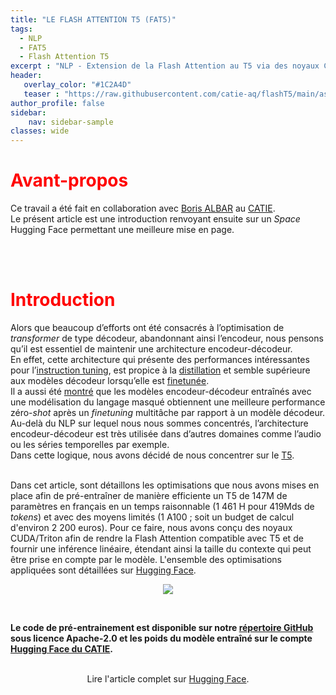 ```yaml
---
title: "LE FLASH ATTENTION T5 (FAT5)"
tags:
  - NLP
  - FAT5
  - Flash Attention T5
excerpt : "NLP - Extension de la Flash Attention au T5 via des noyaux CUDA et Triton"
header:
   overlay_color: "#1C2A4D"
   teaser : "https://raw.githubusercontent.com/catie-aq/flashT5/main/assets/FAT5_dark.gif"
author_profile: false
sidebar:
    nav: sidebar-sample
classes: wide
---
```



# <span style="color: #FF0000"> **Avant-propos** </span>
Ce travail a été fait en collaboration avec [Boris ALBAR](https://b-albar.github.io/portfolio/) au [CATIE](https://www.catie.fr/).  
Le présent article est une introduction renvoyant ensuite sur un *Space* Hugging Face permettant une meilleure mise en page.

<br><br>

# <span style="color: #FF0000"> **Introduction** </span>
Alors que beaucoup d’efforts ont été consacrés à l’optimisation de <i>transformer</i> de type décodeur, abandonnant ainsi l’encodeur, nous pensons qu’il est essentiel de maintenir une architecture encodeur-décodeur.  
En effet, cette architecture qui présente des performances intéressantes pour l’[instruction tuning](http://arxiv.org/abs/2306.04757), est propice à la [distillation](https://arxiv.org/abs/2305.02301) et semble supérieure aux modèles décodeur lorsqu’elle est [finetunée](https://arxiv.org/abs/2402.00841).  
Il a aussi été [montré](https://arxiv.org/abs/2204.05832) que les modèles encodeur-décodeur entraînés avec une modélisation du langage masqué obtiennent une meilleure performance zéro-<i>shot</i> après un <i>finetuning</i> multitâche par rapport à un modèle décodeur.  
Au-delà du NLP sur lequel nous nous sommes concentrés, l’architecture encodeur-décodeur est très utilisée dans d’autres domaines comme l’audio ou les séries temporelles par exemple.  
Dans cette logique, nous avons décidé de nous concentrer sur le [T5](https://jmlr.org/papers/v21/20-074.html).<br><br>

Dans cet article, sont détaillons les optimisations que nous avons mises en place afin de pré-entraîner de manière efficiente un T5 de 147M de paramètres en français en un temps raisonnable (1 461 H pour 419Mds de <i>tokens</i>) et avec des moyens limités (1 A100 ; soit un budget de calcul d'environ 2 200 euros). Pour ce faire, nous avons conçu des noyaux CUDA/Triton afin de rendre la Flash Attention compatible avec T5 et de fournir une inférence linéaire, étendant ainsi la taille du contexte qui peut être prise en compte par le modèle. L'ensemble des optimisations appliquées sont détaillées sur [Hugging Face](https://hf.co/spaces/CATIE-AQ/FAT5-rapport).
<br>

<center>
<figure class="image">
  <img src="https://raw.githubusercontent.com/catie-aq/flashT5/main/assets/FAT5_dark.gif">
</figure>
</center>

<br>

<b>Le code de pré-entrainement est disponible sur notre <a href="https://github.com/catie-aq/flashT5">répertoire GitHub</a> sous licence Apache-2.0 
et les poids du modèle entraîné sur le compte <a href="https://huggingface.co/CATIE-AQ">Hugging Face du CATIE</a>.</b>

<br>

<center>
    Lire l'article complet sur <a href="https://hf.co/spaces/CATIE-AQ/FAT5-rapport">Hugging Face</a>.
</center>
